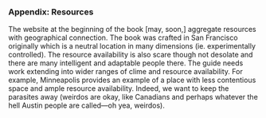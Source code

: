 ### Appendix: Resources

The website at the beginning of the book [may, soon,] aggregate resources with geographical 
connection. The book was crafted in San Francisco originally which is a neutral location in many 
dimensions (ie. experimentally controlled). The resource availability is also scare though not desolate 
and there are many intelligent and adaptable people there. The guide needs work extending into wider
ranges of clime and resource availability. For example, Minneapolis provides an example of a place 
with less contentious space and ample resource availability. Indeed, we want to keep the parasites 
away (weirdos are okay, like Canadians and perhaps whatever the hell Austin people are called—oh 
yea, weirdos).